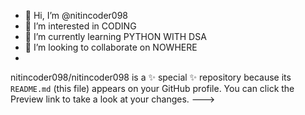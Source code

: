 - 👋 Hi, I’m @nitincoder098
- 👀 I’m interested in CODING
- 🌱 I’m currently learning PYTHON WITH DSA
- 💞️ I’m looking to collaborate on NOWHERE
- 
nitincoder098/nitincoder098 is a ✨ special ✨ repository because its `README.md` (this file) appears on your GitHub profile.
You can click the Preview link to take a look at your changes.
--->
